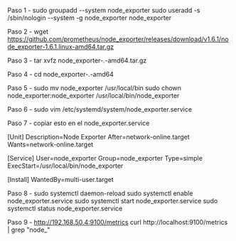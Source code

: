 
Paso 1 -
sudo groupadd --system node_exporter
sudo useradd -s /sbin/nologin  --system -g node_exporter node_exporter

Paso 2 - 
wget https://github.com/prometheus/node_exporter/releases/download/v1.6.1/node_exporter-1.6.1.linux-amd64.tar.gz

Paso 3 - 
tar xvfz node_exporter-*.*-amd64.tar.gz


Paso 4 - 
cd node_exporter-*.*-amd64

Paso 5 - 
sudo mv node_exporter /usr/local/bin
sudo chown node_exporter:node_exporter /usr/local/bin/node_exporter

Paso 6 - 
sudo vim /etc/systemd/system/node_exporter.service

Paso 7 - 
copiar esto en el node_exporter.service

[Unit]
Description=Node Exporter
After=network-online.target
Wants=network-online.target

[Service]
User=node_exporter
Group=node_exporter
Type=simple
ExecStart=/usr/local/bin/node_exporter

[Install]
WantedBy=multi-user.target



Paso 8 - 
sudo systemctl daemon-reload
sudo systemctl enable node_exporter.service
sudo systemctl start node_exporter.service
sudo systemctl status node_exporter.service


Paso 9 - 
http://192.168.50.4:9100/metrics
curl http://localhost:9100/metrics | grep "node_"